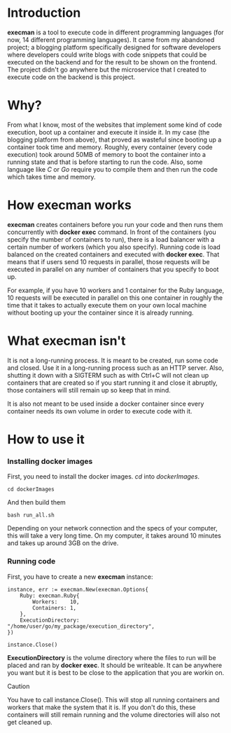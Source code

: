 # Introduction

**execman** is a tool to execute code in different programming languages (for now, 14
different programming languages). It came from my abandoned project; a blogging platform
specifically designed for software developers where developers could write blogs with
code snippets that could be executed on the backend and for the result to be shown on
the frontend. The project didn't go anywhere but the microservice that I created to execute
code on the backend is this project. 

# Why?

From what I know, most of the websites that implement some kind of code execution, boot up
a container and execute it inside it. In my case (the blogging platform from above), that proved
as wasteful since booting up a container took time and memory. Roughly, every container (every code
execution) took around 50MB of memory to boot the container into a running state and that is before starting to run
the code. Also, some language like _C_ or _Go_ require you to compile them and then run the code which
takes time and memory. 

# How execman works

**execman** creates containers before you run your code and then runs them concurrently with
**docker exec** command. In front of the containers (you specify the number of containers to run), 
there is a load balancer with a certain number of workers (which you also specify). Running code
is load balanced on the created containers and executed with **docker exec**. That means that if users
send 10 requests in parallel, those requests will be executed in parallel on any number of containers
that you specify to boot up. 

For example, if you have 10 workers and 1 container for the Ruby language, 10 requests will be executed
in parallel on this one container in roughly the time that it takes to actually execute them on your own local
machine without booting up your the container since it is already running.

# What execman isn't

It is not a long-running process. It is meant to be created, run some code and closed. 
Use it in a long-running process such as an HTTP server. Also, shutting it down with a SIGTERM
such as with Ctrl+C will not clean up containers that are created so if you start running it
and close it abruptly, those containers will still remain up so keep that in mind. 

It is also not meant to be used inside a docker container since every container needs its own
volume in order to execute code with it. 

# How to use it

### Installing docker images

First, you need to install the docker images. _cd_ into _dockerImages_.

`cd dockerImages`

And then build them

`bash run_all.sh`

Depending on your network connection and the specs of your computer, this will take a very
long time. On my computer, it takes around 10 minutes and takes up around 3GB on the drive. 

### Running code

First, you have to create a new **execman** instance:

    instance, err := execman.New(execman.Options{
        Ruby: execman.Ruby{
            Workers:    10,
            Containers: 1,
        },
        ExecutionDirectory: "/home/user/go/my_package/execution_directory",
    })

    instance.Close()

**ExecutionDirectory** is the volume directory where the files to run will be placed and
ran by **docker exec**. It should be writeable. It can be anywhere you want but it is
best to be close to the application that you are workin on. 

> [!CAUTION]
> You have to call instance.Close(). This will stop all running containers
> and workers that make the system that it is. If you don't do this, these
> containers will still remain running and the volume directories will also
> not get cleaned up. 
